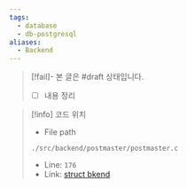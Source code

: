 ```yaml
---
tags:
  - database
  - db-postgresql
aliases:
  - Backend
---
```

> [!fail]- 본 글은 #draft 상태입니다.
> - [ ] 내용 정리

> [!info] 코드 위치
> - File path
> ```
> ./src/backend/postmaster/postmaster.c
> ```
> - Line: `176`
> - Link: [struct bkend](https://github.com/postgres/postgres/blob/REL_16_4/src/backend/postmaster/postmaster.c#L150-L185)